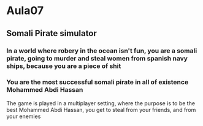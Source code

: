 # Aula07 #

## Somali Pirate simulator ##

### In a world where robery in the ocean isn't fun, you are a somali pirate, going to murder and steal women from spanish navy ships, because you are a piece of shit ###

### You are the most successful somali pirate in all of existence Mohammed Abdi Hassan ###

The game is played in a multiplayer setting, where the purpose is to be the best Mohammed Abdi Hassan, you get to steal from your friends, and from your enemies
